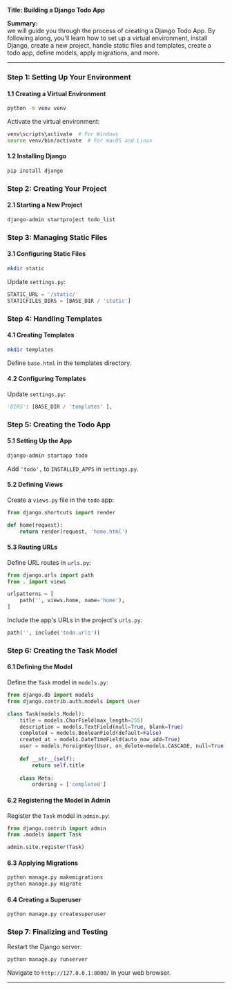 **Title: Building a Django Todo App**

**Summary:**  
we will guide you through the process of creating a Django Todo App. By following along, you'll learn how to set up a virtual environment, install Django, create a new project, handle static files and templates, create a todo app, define models, apply migrations, and more.

---

### **Step 1: Setting Up Your Environment**

#### **1.1 Creating a Virtual Environment**

```bash
python -m venv venv
```

Activate the virtual environment:

```bash
venv\scripts\activate  # For Windows
source venv/bin/activate  # For macOS and Linux
```

#### **1.2 Installing Django**

```bash
pip install django
```

### **Step 2: Creating Your Project**

#### **2.1 Starting a New Project**

```bash
django-admin startproject todo_list
```

### **Step 3: Managing Static Files**

#### **3.1 Configuring Static Files**

```bash
mkdir static
```

Update `settings.py`:

```python
STATIC_URL = '/static/'
STATICFILES_DIRS = [BASE_DIR / 'static']
```

### **Step 4: Handling Templates**

#### **4.1 Creating Templates**

```bash
mkdir templates
```

Define `base.html` in the templates directory.

#### **4.2 Configuring Templates**

Update `settings.py`:

```python
'DIRS': [BASE_DIR / 'templates' ],
```

### **Step 5: Creating the Todo App**

#### **5.1 Setting Up the App**

```bash
django-admin startapp todo
```

Add `'todo',` to `INSTALLED_APPS` in `settings.py`.

#### **5.2 Defining Views**

Create a `views.py` file in the `todo` app:

```python
from django.shortcuts import render

def home(request):
    return render(request, 'home.html')
```

#### **5.3 Routing URLs**

Define URL routes in `urls.py`:

```python
from django.urls import path
from . import views

urlpatterns = [
    path('', views.home, name='home'),
]
```

Include the app's URLs in the project's `urls.py`:

```python
path('', include('todo.urls'))
```

### **Step 6: Creating the Task Model**

#### **6.1 Defining the Model**

Define the `Task` model in `models.py`:

```python
from django.db import models
from django.contrib.auth.models import User

class Task(models.Model):
    title = models.CharField(max_length=255)
    description = models.TextField(null=True, blank=True)
    completed = models.BooleanField(default=False)
    created_at = models.DateTimeField(auto_now_add=True)
    user = models.ForeignKey(User, on_delete=models.CASCADE, null=True, blank=True)
    
    def __str__(self):
        return self.title
    
    class Meta:
        ordering = ['completed']
```

#### **6.2 Registering the Model in Admin**

Register the `Task` model in `admin.py`:

```python
from django.contrib import admin
from .models import Task

admin.site.register(Task)
```

#### **6.3 Applying Migrations**

```bash
python manage.py makemigrations
python manage.py migrate
```

#### **6.4 Creating a Superuser**

```bash
python manage.py createsuperuser
```

### **Step 7: Finalizing and Testing**

Restart the Django server:

```bash
python manage.py runserver
```

Navigate to `http://127.0.0.1:8000/` in your web browser.

---

